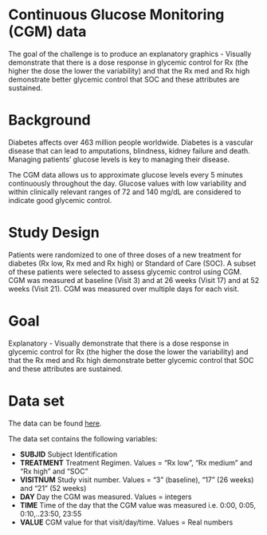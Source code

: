 # Continuous Glucose Monitoring (CGM) data

The goal of the challenge is to produce an explanatory graphics - Visually demonstrate that there is a dose response in glycemic control for Rx (the higher the dose the lower the variability) and that the Rx med and Rx high demonstrate better glycemic control that SOC and these attributes are sustained.

# Background

Diabetes affects over 463 million people worldwide. Diabetes is a vascular disease that can lead to amputations, blindness, kidney failure and death. Managing patients’ glucose levels is key to managing their disease.

The CGM data allows us to approximate glucose levels every 5 minutes continuously throughout the day. Glucose values with low variability and within clinically relevant ranges of 72 and 140 mg/dL are considered to indicate good glycemic control.

# Study Design  

Patients were randomized to one of three doses of a new treatment for diabetes (Rx low, Rx med and Rx high) or Standard of Care (SOC).  A subset of these patients were selected to assess glycemic control using CGM.  CGM was measured at baseline (Visit 3) and at 26 weeks (Visit 17) and at 52 weeks (Visit 21).  CGM was measured over multiple days for each visit.

# Goal  

Explanatory - Visually demonstrate that there is a dose response in glycemic control for Rx (the higher the dose the lower the variability) and that the Rx med and Rx high demonstrate better glycemic control that SOC and these attributes are sustained.

# Data set

The data can be found [here](./simulated_data.csv).

The data set contains the following variables:

* **SUBJID** Subject Identification
* **TREATMENT** Treatment Regimen. Values = “Rx low”, “Rx medium” and “Rx high” and “SOC”
* **VISITNUM** Study visit number. Values = “3” (baseline), “17” (26 weeks) and “21” (52 weeks)
* **DAY** Day the CGM was measured. Values = integers
* **TIME** Time of the day that the CGM value was measured i.e. 0:00, 0:05, 0:10,..23:50, 23:55
* **VALUE** CGM value for that visit/day/time. Values = Real numbers

